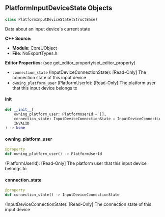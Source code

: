 ## PlatformInputDeviceState Objects

```python
class PlatformInputDeviceState(StructBase)
```

Data about an input device's current state

**C++ Source:**

- **Module**: CoreUObject
- **File**: NoExportTypes.h

**Editor Properties:** (see get_editor_property/set_editor_property)

- ``connection_state`` (InputDeviceConnectionState):  [Read-Only] The connection state of this input device
- ``owning_platform_user`` (PlatformUserId):  [Read-Only] The platform user that this input device belongs to

<a id="unreal.PlatformInputDeviceState.__init__"></a>

#### __init__

```python
def __init__(
    owning_platform_user: PlatformUserId = [],
    connection_state: InputDeviceConnectionState = InputDeviceConnectionState.
    INVALID
) -> None
```

<a id="unreal.PlatformInputDeviceState.owning_platform_user"></a>

#### owning_platform_user

```python
@property
def owning_platform_user() -> PlatformUserId
```

(PlatformUserId):  [Read-Only] The platform user that this input device belongs to

<a id="unreal.PlatformInputDeviceState.connection_state"></a>

#### connection_state

```python
@property
def connection_state() -> InputDeviceConnectionState
```

(InputDeviceConnectionState):  [Read-Only] The connection state of this input device

<a id="unreal.PlatformUserId"></a>